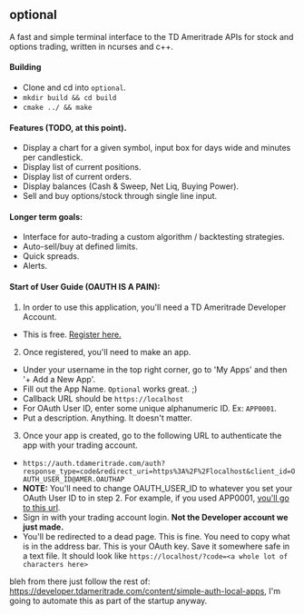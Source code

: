 ## optional 

A fast and simple terminal interface to the TD Ameritrade APIs for stock and options trading, written in ncurses and c++. 

#### Building
* Clone and cd into `optional`.
* `mkdir build && cd build`
* `cmake ../ && make`

#### Features (TODO, at this point). 
* Display a chart for a given symbol, input box for days wide and minutes per candlestick. 
* Display list of current positions. 
* Display list of current orders. 
* Display balances (Cash & Sweep, Net Liq, Buying Power).
* Sell and buy options/stock through single line input.

#### Longer term goals:
* Interface for auto-trading a custom algorithm / backtesting strategies.
* Auto-sell/buy at defined limits.
* Quick spreads.
* Alerts.

#### Start of User Guide (OAUTH IS A PAIN):
1. In order to use this application, you'll need a TD Ameritrade Developer Account. 
  * This is free. [Register here.](https://developer.tdameritrade.com/)
2. Once registered, you'll need to make an app. 
  * Under your username in the top right corner, go to 'My Apps' and then '+ Add a New App'.
  * Fill out the App Name. `Optional` works great. ;)
  * Callback URL should be `https://localhost`
  * For OAuth User ID, enter some unique alphanumeric ID. Ex: `APP0001`.
  * Put a description. Anything. It doesn't matter.
3. Once your app is created, go to the following URL to authenticate the app with your trading account.
  * `https://auth.tdameritrade.com/auth?response_type=code&redirect_uri=https%3A%2F%2Flocalhost&client_id=OAUTH_USER_ID@AMER.OAUTHAP`
  * **NOTE:** You'll need to change OAUTH_USER_ID to whatever you set your OAuth User ID to in step 2. For example, if you used APP0001, [you'll go to this url](https://auth.tdameritrade.com/auth?response_type=code&redirect_uri=https%3A%2F%2Flocalhost&client_id=APP0001@AMER.OAUTHAP).
  * Sign in with your trading account login. **Not the Developer account we just made.**
  * You'll be redirected to a dead page. This is fine. You need to copy what is in the address bar. This is your OAuth key. Save it somewhere safe in a text file. It should look like `https://localhost/?code=<a whole lot of characters here>`
  
bleh from there just follow the rest of: https://developer.tdameritrade.com/content/simple-auth-local-apps, I'm going to automate this as part of the startup anyway.
